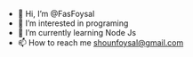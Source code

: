 - 👋 Hi, I’m @FasFoysal
- 👀 I’m interested in programing
- 🌱 I’m currently learning Node Js
- 📫 How to reach me shounfoysal@gmail.com

<!---
FasFoysal/FasFoysal is a ✨ special ✨ repository because its `README.md` (this file) appears on your GitHub profile.
You can click the Preview link to take a look at your changes.
--->
